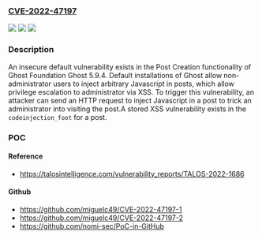 ### [CVE-2022-47197](https://cve.mitre.org/cgi-bin/cvename.cgi?name=CVE-2022-47197)
![](https://img.shields.io/static/v1?label=Product&message=Ghost&color=blue)
![](https://img.shields.io/static/v1?label=Version&message=%3D%205.9.4%20&color=brighgreen)
![](https://img.shields.io/static/v1?label=Vulnerability&message=CWE-453%3A%20Insecure%20Default%20Variable%20Initialization&color=brighgreen)

### Description

An insecure default vulnerability exists in the Post Creation functionality of Ghost Foundation Ghost 5.9.4. Default installations of Ghost allow non-administrator users to inject arbitrary Javascript in posts, which allow privilege escalation to administrator via XSS. To trigger this vulnerability, an attacker can send an HTTP request to inject Javascript in a post to trick an administrator into visiting the post.A stored XSS vulnerability exists in the `codeinjection_foot` for a post.

### POC

#### Reference
- https://talosintelligence.com/vulnerability_reports/TALOS-2022-1686

#### Github
- https://github.com/miguelc49/CVE-2022-47197-1
- https://github.com/miguelc49/CVE-2022-47197-2
- https://github.com/nomi-sec/PoC-in-GitHub


